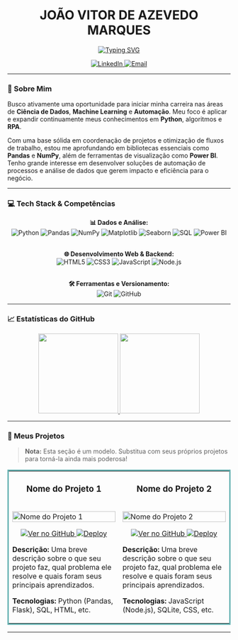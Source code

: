 <div align="center">
  
# JOÃO VITOR DE AZEVEDO MARQUES
  
<a href="https://git.io/typing-svg"><img src="https://readme-typing-svg.herokuapp.com?font=Fira+Code&size=22&pause=1000&color=33FF33&center=true&vCenter=true&width=500&lines=Cientista+de+Dados+em+forma%C3%A7%C3%A3o;Apaixonado+por+Automa%C3%A7%C3%A3o+e+RPA;Desenvolvedor+de+solu%C3%A7%C3%B5es+com+Python" alt="Typing SVG" /></a>

</div>

<p align="center">
  <a href="https://www.linkedin.com/in/jo%C3%A3o-vitor-marques-0094b62b6/" target="_blank">
    <img src="https://img.shields.io/badge/LinkedIn-0077B5?style=for-the-badge&logo=linkedin&logoColor=white" alt="LinkedIn">
  </a>
  <a href="mailto:marques.jva@gmail.com" target="_blank">
    <img src="https://img.shields.io/badge/Email-D14836?style=for-the-badge&logo=gmail&logoColor=white" alt="Email">
  </a>
</p>

---

### 🚀 Sobre Mim

Busco ativamente uma oportunidade para iniciar minha carreira nas áreas de **Ciência de Dados**, **Machine Learning** e **Automação**. Meu foco é aplicar e expandir continuamente meus conhecimentos em **Python**, algoritmos e **RPA**.

Com uma base sólida em coordenação de projetos e otimização de fluxos de trabalho, estou me aprofundando em bibliotecas essenciais como **Pandas** e **NumPy**, além de ferramentas de visualização como **Power BI**. Tenho grande interesse em desenvolver soluções de automação de processos e análise de dados que gerem impacto e eficiência para o negócio.

---

### 💻 Tech Stack & Competências

<div align="center">
  
**📊 Dados e Análise:**<br>
<img src="https://img.shields.io/badge/Python-3776AB?style=for-the-badge&logo=python&logoColor=white" alt="Python">
<img src="https://img.shields.io/badge/Pandas-150458?style=for-the-badge&logo=pandas&logoColor=white" alt="Pandas">
<img src="https://img.shields.io/badge/NumPy-013243?style=for-the-badge&logo=numpy&logoColor=white" alt="NumPy">
<img src="https://img.shields.io/badge/Matplotlib-3776AB?style=for-the-badge&logo=matplotlib&logoColor=white" alt="Matplotlib">
<img src="https://img.shields.io/badge/Seaborn-3776AB?style=for-the-badge&logo=seaborn&logoColor=white" alt="Seaborn">
<img src="https://img.shields.io/badge/SQL-4479A1?style=for-the-badge&logo=postgresql&logoColor=white" alt="SQL">
<img src="https://img.shields.io/badge/Power%20BI-F2C811?style=for-the-badge&logo=powerbi&logoColor=black" alt="Power BI">
<br><br>

**🌐 Desenvolvimento Web & Backend:**<br>
<img src="https://img.shields.io/badge/HTML5-E34F26?style=for-the-badge&logo=html5&logoColor=white" alt="HTML5">
<img src="https://img.shields.io/badge/CSS3-1572B6?style=for-the-badge&logo=css3&logoColor=white" alt="CSS3">
<img src="https://img.shields.io/badge/JavaScript-F7DF1E?style=for-the-badge&logo=javascript&logoColor=black" alt="JavaScript">
<img src="https://img.shields.io/badge/Node.js-339933?style=for-the-badge&logo=nodedotjs&logoColor=white" alt="Node.js">
<br><br>

**🛠️ Ferramentas e Versionamento:**<br>
<img src="https://img.shields.io/badge/Git-F05032?style=for-the-badge&logo=git&logoColor=white" alt="Git">
<img src="https://img.shields.io/badge/GitHub-181717?style=for-the-badge&logo=github&logoColor=white" alt="GitHub">

</div>

---

### 📈 Estatísticas do GitHub

<div align="center">
  <a href="https://github.com/JoaoMarqu3s">
    <img height="180em" src="https://github-readme-stats.vercel.app/api?username=JoaoMarqu3s&show_icons=true&theme=dracula&include_all_commits=true&count_private=true"/>
    <img height="180em" src="https://github-readme-stats.vercel.app/api/top-langs/?username=JoaoMarqu3s&layout=compact&langs_count=7&theme=dracula"/>
  </a>
</div>

---

### 📂 Meus Projetos

> **Nota:** Esta seção é um modelo. Substitua com seus próprios projetos para torná-la ainda mais poderosa!

<table bordercolor="#66b2b2">
  <tr>
    <td width="50%" valign="top">
      <h3 align="center">Nome do Projeto 1</h3>
      <br />
      <a target="_blank" href="#">
        <img src="https://picsum.photos/seed/1/400/200" width="100%" alt="Nome do Projeto 1"/>
      </a>
      <br />
      <p align="center">
        <a href="#" target="_blank">
          <img src="https://img.shields.io/badge/Ver%20no%20GitHub-181717?style=for-the-badge&logo=github&logoColor=white" alt="Ver no GitHub">
        </a>
        <a href="#" target="_blank">
          <img src="https://img.shields.io/badge/Deploy-0077B5?style=for-the-badge&logo=vercel&logoColor=white" alt="Deploy">
        </a>
      </p>
      <p>
        <strong>Descrição:</strong> Uma breve descrição sobre o que seu projeto faz, qual problema ele resolve e quais foram seus principais aprendizados.
      </p>
      <p>
        <strong>Tecnologias:</strong> Python (Pandas, Flask), SQL, HTML, etc.
      </p>
    </td>
    <td width="50%" valign="top">
      <h3 align="center">Nome do Projeto 2</h3>
      <br />
      <a target="_blank" href="#">
        <img src="https://picsum.photos/seed/2/400/200" width="100%" alt="Nome do Projeto 2"/>
      </a>
      <br />
      <p align="center">
        <a href="#" target="_blank">
          <img src="https://img.shields.io/badge/Ver%20no%20GitHub-181717?style=for-the-badge&logo=github&logoColor=white" alt="Ver no GitHub">
        </a>
        <a href="#" target="_blank">
          <img src="https://img.shields.io/badge/Deploy-0077B5?style=for-the-badge&logo=vercel&logoColor=white" alt="Deploy">
        </a>
      </p>
      <p>
        <strong>Descrição:</strong> Uma breve descrição sobre o que seu projeto faz, qual problema ele resolve e quais foram seus principais aprendizados.
      </p>
      <p>
        <strong>Tecnologias:</strong> JavaScript (Node.js), SQLite, CSS, etc.
      </p>
    </td>
  </tr>
</table>

---
